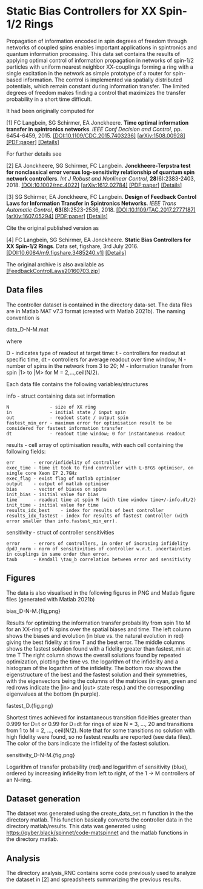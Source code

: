 # Static Bias Controllers for XX Spin-1/2 Rings

Propagation of information encoded in spin degrees of freedom  through networks of coupled spins enables important  applications in spintronics and quantum information  processing. This data set contains the results of applying  optimal control of information propagation in networks of  spin-1/2 particles with uniform nearest neighbor XX-couplings  forming a ring with a single excitation in the network as simple prototype of a router for spin-based information. The control is implemented via spatially distributed potentials, which remain constant during information transfer. The limited degrees of freedom makes finding a control that  maximizes the transfer probability in a short time difficult.

It had been originally computed for

[1] FC Langbein, SG Schirmer, EA Jonckheere. **Time optimal information transfer in spintronics networks**. _IEEE Conf Decision and Control_, pp. 6454-6459, 2015.
[[DOI:10.1109/CDC.2015.7403236]](http://dx.doi.org/10.1109/CDC.2015.7403236)
[[arXiv:1508.00928]](http://arxiv.org/abs/1508.00928)
[[PDF:paper]](https://langbein.org/wp-content/uploads/2015/11/CDC2015.pdf)
[[Details]](https://langbein.org/langbein2015/)

For further details see

[2] EA Jonckheere, SG Schirmer, FC Langbein. **Jonckheere-Terpstra test for nonclassical error versus log-sensitivity relationship of quantum spin network controllers**. _Int J Robust and Nonlinear Control_, **28**(6):2383-2403, 2018.
[[DOI:10.1002/rnc.4022]](https://dx.doi.org/10.1002/rnc.4022)
[[arXiv:1612.02784]](http://arxiv.org/abs/1612.02784)
[[PDF:paper]](https://langbein.org/wp-content/uploads/2016/10/spin-transport-1.pdf)
[[Details]](https://langbein.org/jonckheere-terpstra/)

[3] SG Schirmer, EA Jonckheere, FC Langbein. **Design of Feedback Control Laws for Information Transfer in Spintronics Networks**. _IEEE Trans Automatic Control_, **63**(8):2523-2536, 2018.
[[DOI:10.1109/TAC.2017.2777187]](https://dx.doi.org/10.1109/TAC.2017.2777187)
[[arXiv:1607.05294]](http://arxiv.org/abs/1607.05294)
[[PDF:paper]](https://langbein.org/wp-content/uploads/2016/07/FeedbackControlLaws-2.pdf)
[[Details]](https://langbein.org/design-feedback-control-laws-information-transfer-spintronics-networks/)

Cite the original published version as

[4] FC Langbein, SG Schirmer, EA Jonckheere. **Static Bias Controllers for XX Spin-1/2 Rings**. Data set, figshare, 3rd July 2016.
[[DOI:10.6084/m9.figshare.3485240.v1]](https://dx.doi.org/10.6084/m9.figshare.3485240.v1)
[[Details]](https://langbein.org/static-bias-controllers-xx-spin-12-rings)

The original archive is also available as [[FeedbackControlLaws20160703.zip]](uploads/c6fe0f14e219d0379d3721f66b2acc71/FeedbackControlLaws20160703.zip)

## Data files

The controller dataset is contained in the directory data-set.  The data files are in Matlab MAT v7.3 format (created with Matlab 2021b).  The naming convention is

  data_D-N-M.mat

where

  D - indicates type of readout at target time:
      t  - controllers for readout at specific time,
      dt - controllers for average readout over time window;
  N - number of spins in the network from 3 to 20;
  M - information transfer from spin |1> to |M> for M = 2,...,ceil(N/2).

Each data file contains the following variables/structures

  info - struct containing data set information

    N               - size of XX ring
    in              - initial state / input spin
    out             - readout state / output spin
    fastest_min_err - maximum error for optimisation result to be considered for fastest information transfer
    dt              - readout time window; 0 for instantaneous readout

  results - cell array of optimisation results, with each cell containing the following fields:

    err       - error/infidelity of controller
    exec_time - time it took to find controller with L-BFGS optimiser, on single core Xeon E7 2.7GHz
    exec_flag - exist flag of matlab optimiser
    output    - output of matlab optimiser
    bias      - vector of biases on spins
    init_bias - initial value for bias
    time      - readout time at spin M (with time window time+/-info.dt/2)
    init_time - initial value for time
    results_idx_best    - index for results of best controller
    results_idx_fastest - index for results of fastest controller (with error smaller than info.fastest_min_err).

 sensitivity - struct of controller sensitivities

    error     - errors of controllers, in order of incrasing infidelity
    dpdJ_norm - norm of sensitivities of controller w.r.t. uncertainties in couplings in same order than error.
    taub      - Kendall \tau_b correlation between error and sensitivity

## Figures

The data is also visualised in the following figures in PNG and Matlab figure files (generated with Matlab 2021b)

 bias_D-N-M.{fig,png}

Results for optimizing the information transfer probability from spin 1 to M for an XX-ring of N spins over the spatial biases and time.  The left column shows the biases and evolution (in blue vs. the natural evolution in red) giving the best fidelity at time T and the best error. The middle columns shows the fastest solution found with a fidelity greater than fastest_min at tme T The right column shows the overall solutions found by repeated optimization, plotting the time vs. the logarithm of the infidelity and a histogram of the logarithm of the infidelity. The bottom row shows the eigenstructure of the best and the fastest solution and their symmetries, with the eigenvectors being the columns of the matrices (in cyan, green and red rows indicate the |in> and |out> state resp.) and the corresponding eigenvalues at the bottom (in purple).

  fastest_D.{fig.png}

Shortest times achieved for instantaneous transition fidelities greater than 0.999 for D=t or 0.99 for D=dt for rings of size N = 3, ..., 20 and transitions from 1 to M = 2, ..., ceil(N/2). Note that for some transitions no solution with high fidelity were found, so no fastest results are reported (see data files).  The color of the bars indicate the infidelity of the fastest solution.

  sensitivity_D-N-M.{fig,png}

Logarithm of transfer probability (red) and logarithm of sensitivity (blue), ordered by increasing infidelity from left to right, of the 1 -> M controllers of an N-ring.

## Dataset generation

The dataset was generated using the create_data_set.m function in the the directory matlab</matlab>.  This function basically converts the controller data in the directory matlab/results.  This data was generated using https://qyber.black/spinnet/code-matspinnet and the matlab functions in the directory matlab.

## Analysis

The directory analysis_RNC contains some code previously used to analyze the dataset in [2] and spreadsheets summarizing the previous results.
